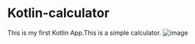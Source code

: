 # Kotlin-calculator
This is my first Kotlin App.This is a simple calculator.
![image](https://github.com/user-attachments/assets/d5e3f7bd-1945-43a8-9d1e-3d9c85ac73aa)
